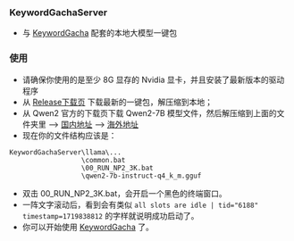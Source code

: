 ### KeywordGachaServer
- 与 [KeywordGacha](https://github.com/neavo/KeywordGacha) 配套的本地大模型一键包

### 使用
- 请确保你使用的是至少 8G 显存的 Nvidia 显卡，并且安装了最新版本的驱动程序
- 从 [Release下载页](https://github.com/neavo/KeywordGachaServer/releases) 下载最新的一键包，解压缩到本地；
- 从 Qwen2 官方的下载页下载 Qwen2-7B 模型文件，然后解压缩到上面的文件夹里 --> [国内地址](https://modelscope.cn/models/qwen/Qwen2-7B-Instruct-GGUF/file/view/master?fileName=qwen2-7b-instruct-q4_k_m.gguf&status=2)  --> [海外地址](https://huggingface.co/Qwen/Qwen2-7B-Instruct-GGUF/blob/main/qwen2-7b-instruct-q4_k_m.gguf)
- 现在你的文件结构应该是：
```
KeywordGachaServer\llama\...
                  \common.bat
                  \00_RUN_NP2_3K.bat
                  \qwen2-7b-instruct-q4_k_m.gguf
```
- 双击 00_RUN_NP2_3K.bat，会开启一个黑色的终端窗口。
- 一阵文字滚动后，看到会有类似 `all slots are idle | tid="6188" timestamp=1719838812` 的字样就说明成功启动了。
- 你可以开始使用 [KeywordGacha](https://github.com/neavo/KeywordGacha) 了。
